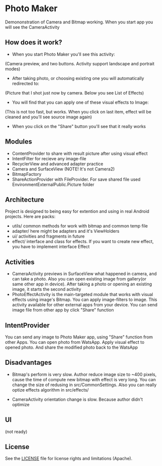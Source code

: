 Photo Maker
===========

Demononstration of Camera and Bitmap working. When you start app you will see the CameraActivity 

How does it work?
-----------------
- When you start Photo Maker you'll see this activity:

(Camera preview, and two buttons. Activity support landscape and portrait modes)

- After taking photo, or choosing existing one you will automatically redirected to:

(Picture that I shot just now by camera. Below you see List of Effects)

- You will find that you can apply one of these visual effects to Image:

(This is not too fast, but works. When you click on last item, effect will be cleaned and you'll see source image again)

- When you click on the "Share" button you'll see that it really works

Modules
-------
- ContentProvider to share with result picture after using visual effect
- IntentFilter for recieve any image-file
- RecyclerView and advanced adapter practice
- Camera and SurfaceView (NOTE! It's not Camera2)
- BitmapFactory
- ShareActionProvider with FileProvider. For save shared file used EnvironmentExternalPublic.Picture folder

Architecture
------------
Project is designed to being easy for extention and using in real Android projects. Here are packs:
- utils/ common methods for work with bitmap and common temp file
- adapter/ here might be adapters and it's ViewHolders
- ui/ activities and fragments in future
- effect/ interface and class for effects. If you want to create new effect, you have to implement interface Effect

Activities
----------
- CameraActivity previews in SurfaceView what happened in camera, and can take a photo. 
Also you can open existing image from gallery(or same other app in device). After taking a photo or opening an existing image, it starts the second activity
- PhotoEffectActivity is the main-targeted module that works with visual effects using image's Bitmap. You can apply image-filters to image. 
This activity available for other external apps from your device. You can send image file from other app by click "Share" function

IntentProvider
--------------
You can send any image to Photo Maker app, using "Share" function from other Apps. 
You can open photo from WatsApp. Apply visual effect to opened photo. And share the modified photo back to the WatsApp

Disadvantages
-------------
- Bitmap's perform is very slow. 
Author reduce image size to ~400 pixels, cause the time of compute new bitmap with effect is very long. 
You can change the size of redusing in src/CommonSettings. Also you can really optize effects algorithm in src/effects/

- CameraActivity orientation change is slow. Because author didn't optimize


UI
--
(not ready)

License
-------

See the [LICENSE](LICENSE) file for license rights and limitations (Apache).

[11]:https://play.google.com/store/apps/details?id=com.ivanov.tech.chat
